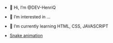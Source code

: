 - 👋 Hi, I’m @DEV-HenriQ
- 👀 I’m interested in ...
- 🌱 I’m currently learning HTML, CSS, JAVASCRIPT

- [Snake animation](https://github.com/DEV-HenriQ/DEV-HenriQ/blob/output/github-contribution-grid-snake.svg)

<!---
DEV-HenriQ/DEV-HenriQ is a ✨ special ✨ repository because its `README.md` (this file) appears on your GitHub profile.
You can click the Preview link to take a look at your changes.
--->
